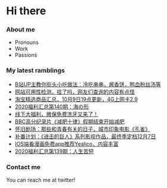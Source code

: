 # Hi there 

### About me
- Pronouns
- Work
- Passions 

### My latest ramblings
<!-- BLOGPOSTS:START -->
- [B站UP主教你街头小吃做法：冷吃串串，酱香饼，鸭血粉丝汤等](https://fuliba2020.net/pingping.html)
- [网站可用性检测，挂了吗，网友们查询的内容有点怪](https://fuliba2020.net/gualemang.html)
- [淘宝精选商品汇总，10月9日19点更新，4G上网卡2.9](https://fuliba2020.net/99.html)
- [2020福利汇总第140期：海の形](https://fuliba2020.net/2020140.html)
- [线下大福利，微保免费洗牙又来了！](https://fuliba2020.net/xiya2020.html)
- [BBC高分纪录片《减肥十律》假期结束开始减肥](https://fuliba2020.net/losing-weight.html)
- [怀旧剧场：那些和青春有关的日子，城市印象电影《孔雀》](https://fuliba2020.net/peacock.html)
- [补番计划：《进击的巨人》系列影视作品，最终季定档12月7日](https://fuliba2020.net/shingeki-no-kyojin.html)
- [IOS端看漫画免费app推荐Yealico，内容丰富](https://fuliba2020.net/yealico.html)
- [2020福利汇总第139期：人生苦短](https://fuliba2020.net/2020139.html)
<!-- BLOGPOSTS:END -->

### Contact me
You can reach me at twitter!
